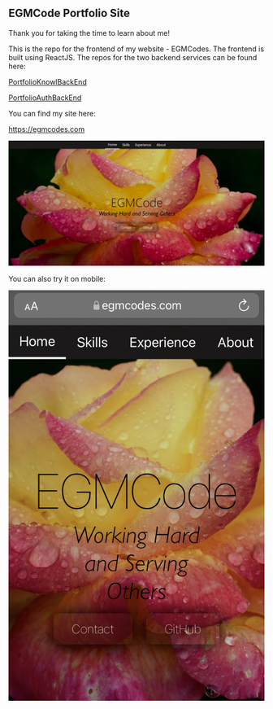 EGMCode Portfolio Site
---------------------------
 
Thank you for taking the time to learn about me!

This is the repo for the frontend of my website - EGMCodes.  The 
frontend is built using ReactJS.  The repos for the two backend 
services can be found here:

<p><a href='https://github.com/egmcode/PortfolioKnowlBackEnd'>PortfolioKnowlBackEnd</a></p>
<p><a href='https://github.com/egmcode/PortfolioAuthBackEnd'>PortfolioAuthBackEnd</a></p>

You can find my site here: 

https://egmcodes.com

![](ReadMeScreenShot.png)

You can also try it on mobile:

![](ReadMeMobileScreenShot.jpeg)